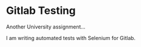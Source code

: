 # Gitlab Testing

Another University assignment...

I am writing automated tests with Selenium for Gitlab.